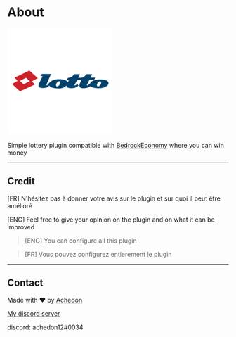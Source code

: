 # About

![icon](icon.png)

Simple lottery plugin compatible with [BedrockEconomy](https://poggit.pmmp.io/p/bedrockeconomy) where you can win money 

-----------------
## Credit

[FR] N'hésitez pas à donner votre avis sur le plugin et sur quoi il peut être amélioré

[ENG] Feel free to give your opinion on the plugin and on what it can be improved


> [ENG] You can configure all this plugin

> [FR] Vous pouvez configurez entierement le plugin


-----------------

## Contact

Made with ❤ by [Achedon](https://github.com/achedon12)

[My discord server](https://discord.gg/RBhZtakZKy)

discord: achedon12#0034



